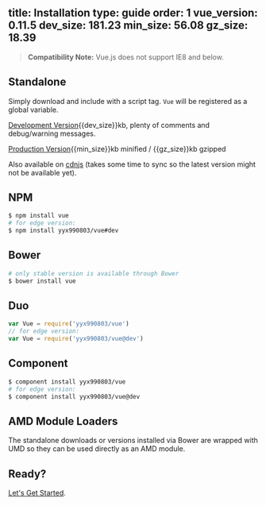 title: Installation
type: guide
order: 1
vue_version: 0.11.5
dev_size: 181.23
min_size: 56.08
gz_size: 18.39
---

> **Compatibility Note:** Vue.js does not support IE8 and below.

## Standalone

Simply download and include with a script tag. `Vue` will be registered as a global variable.

<div id="downloads">
<a class="button" href="https://raw.github.com/yyx990803/vue/{{vue_version}}/dist/vue.js" download>Development Version</a><span class="light info">{{dev_size}}kb, plenty of comments and debug/warning messages.</span>

<a class="button" href="https://raw.github.com/yyx990803/vue/{{vue_version}}/dist/vue.min.js" download>Production Version</a><span class="light info">{{min_size}}kb minified / {{gz_size}}kb gzipped</span>
</div>

Also available on [cdnjs](//cdnjs.cloudflare.com/ajax/libs/vue/{{vue_version}}/vue.min.js) (takes some time to sync so the latest version might not be available yet).

## NPM

``` bash
$ npm install vue
# for edge version:
$ npm install yyx990803/vue#dev
```

## Bower

``` bash
# only stable version is available through Bower
$ bower install vue
```

## Duo

```js
var Vue = require('yyx990803/vue')
// for edge version:
var Vue = require('yyx990803/vue@dev')
```

## Component

``` bash
$ component install yyx990803/vue
# for edge version:
$ component install yyx990803/vue@dev
```

## AMD Module Loaders

The standalone downloads or versions installed via Bower are wrapped with UMD so they can be used directly as an AMD module.

## Ready?

[Let's Get Started](/guide/).